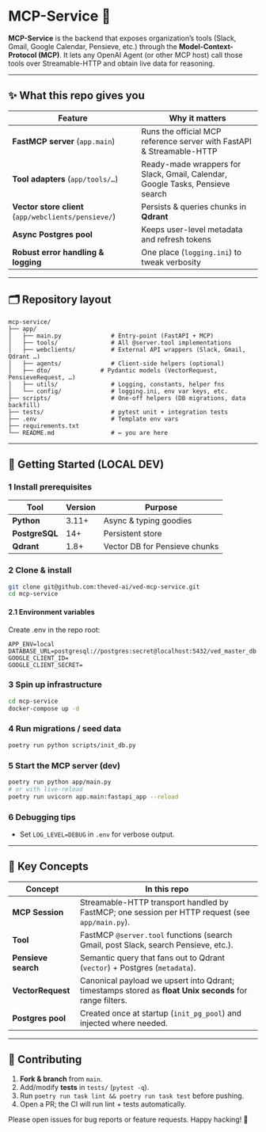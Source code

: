 # MCP-Service 🚀

**MCP-Service** is the backend that exposes organization’s tools (Slack, Gmail, Google Calendar, Pensieve, etc.) through the **Model-Context-Protocol (MCP)**.
It lets any OpenAI Agent (or other MCP host) call those tools over Streamable-HTTP and obtain live data for reasoning.

---

## ✨ What this repo gives you

| Feature                                              | Why it matters                                                                |
| ---------------------------------------------------- | ----------------------------------------------------------------------------- |
| **FastMCP server** (`app.main`)                      | Runs the official MCP reference server with FastAPI & Streamable-HTTP         |
| **Tool adapters** (`app/tools/…`)                    | Ready-made wrappers for Slack, Gmail, Calendar, Google Tasks, Pensieve search |
| **Vector store client** (`app/webclients/pensieve/`) | Persists & queries chunks in **Qdrant**                                       |
| **Async Postgres pool**                              | Keeps user-level metadata and refresh tokens                                  |
| **Robust error handling & logging**                  | One place (`logging.ini`) to tweak verbosity                                  |

---

## 🗂️ Repository layout

```
mcp-service/
├── app/
│   ├── main.py              # Entry-point (FastAPI + MCP)
│   ├── tools/               # All @server.tool implementations
│   ├── webclients/          # External API wrappers (Slack, Gmail, Qdrant …)
│   ├── agents/              # Client-side helpers (optional)
│   ├── dto/              # Pydantic models (VectorRequest, PensieveRequest, …)
│   ├── utils/               # Logging, constants, helper fns
│   └── config/              # logging.ini, env var keys, etc.
├── scripts/                 # One-off helpers (DB migrations, data backfill)
├── tests/                   # pytest unit + integration tests
├── .env                     # Template env vars
├── requirements.txt
└── README.md                # ← you are here
```

---

## 🏁 Getting Started (LOCAL DEV)

### 1  Install prerequisites

| Tool                         | Version | Purpose                                         |
| ---------------------------- | ------- | ----------------------------------------------- |
| **Python**                   | 3.11+   | Async & typing goodies                          |
| **PostgreSQL**               | 14+     | Persistent store                                |
| **Qdrant**                   | 1.8+    | Vector DB for Pensieve chunks                   |

### 2  Clone & install

```bash
git clone git@github.com:theved-ai/ved-mcp-service.git
cd mcp-service
```

#### 2.1 Environment variables
Create .env in the repo root:

```
APP_ENV=local
DATABASE_URL=postgresql://postgres:secret@localhost:5432/ved_master_db
GOOGLE_CLIENT_ID=
GOOGLE_CLIENT_SECRET=
```

### 3  Spin up infrastructure

```bash
cd mcp-service
docker-compose up -d
```

### 4  Run migrations / seed data

```bash
poetry run python scripts/init_db.py
```

### 5  Start the MCP server (dev)

```bash
poetry run python app/main.py
# or with live-reload
poetry run uvicorn app.main:fastapi_app --reload
```

### 6  Debugging tips

* Set `LOG_LEVEL=DEBUG` in `.env` for verbose output.

---

## 🧩 Key Concepts

| Concept             | In this repo                                                                                            |
| ------------------- | ------------------------------------------------------------------------------------------------------- |
| **MCP Session**     | Streamable-HTTP transport handled by FastMCP; one session per HTTP request (see `app/main.py`).         |
| **Tool**            | FastMCP `@server.tool` functions (search Gmail, post Slack, search Pensieve, etc.).                     |
| **Pensieve search** | Semantic query that fans out to Qdrant (`vector`) + Postgres (`metadata`).                              |
| **VectorRequest**   | Canonical payload we upsert into Qdrant; timestamps stored as **float Unix seconds** for range filters. |
| **Postgres pool**   | Created once at startup (`init_pg_pool`) and injected where needed.                                     |

---

## 🤝 Contributing

1. **Fork & branch** from `main`.
3. Add/modify **tests** in `tests/` (`pytest -q`).
4. Run `poetry run task lint && poetry run task test` before pushing.
5. Open a PR; the CI will run lint + tests automatically.

Please open issues for bug reports or feature requests.
Happy hacking! 🎉
